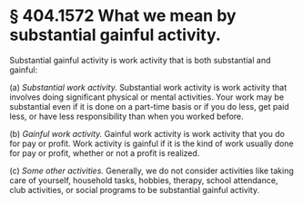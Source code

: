 # § 404.1572   What we mean by substantial gainful activity.

Substantial gainful activity is work activity that is both substantial and gainful:


(a) *Substantial work activity.* Substantial work activity is work activity that involves doing significant physical or mental activities. Your work may be substantial even if it is done on a part-time basis or if you do less, get paid less, or have less responsibility than when you worked before.


(b) *Gainful work activity.* Gainful work activity is work activity that you do for pay or profit. Work activity is gainful if it is the kind of work usually done for pay or profit, whether or not a profit is realized.


(c) *Some other activities.* Generally, we do not consider activities like taking care of yourself, household tasks, hobbies, therapy, school attendance, club activities, or social programs to be substantial gainful activity.




